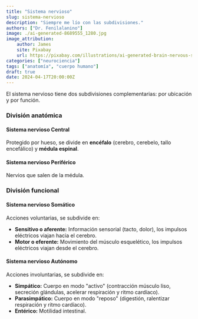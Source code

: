 ```yaml
---
title: "Sistema nervioso"
slug: sistema-nervioso
description: "Siempre me lío con las subdivisiones."
authors: ["Dr. Fenilalanino"]
image: ./ai-generated-8689555_1280.jpg
image_attribution:
    author: James
    site: Pixabay
    url: https://pixabay.com/illustrations/ai-generated-brain-nervous-system-8689555/
categories: ["neurociencia"]
tags: ["anatomía", "cuerpo humano"]
draft: true
date: 2024-04-17T20:00:00Z
---
```


El sistema nervioso tiene dos subdivisiones complementarias: por ubicación y por función.

### División anatómica

#### Sistema nervioso Central
Protegido por hueso, se divide en **encéfalo** (cerebro, cerebelo, tallo encefálico) y **médula espinal**.

#### Sistema nervioso Periférico
Nervios que salen de la médula.


### División funcional

#### Sistema nervioso Somático
Acciones voluntarias, se subdivide en:

  - **Sensitivo o aferente:** Información sensorial (tacto, dolor), los impulsos eléctricos viajan hacia el cerebro.
  - **Motor o eferente:** Movimiento del músculo esquelético, los impulsos eléctricos viajan desde el cerebro.

#### Sistema nervioso Autónomo
Acciones involuntarias, se subdivide en:

  - **Simpático:** Cuerpo en modo "activo" (contracción músculo liso, secreción glándulas, acelerar respiración y ritmo cardíaco).
  - **Parasimpático:** Cuerpo en modo "reposo" (digestión, ralentizar respiración y ritmo cardíaco).
  - **Entérico:** Motilidad intestinal.
